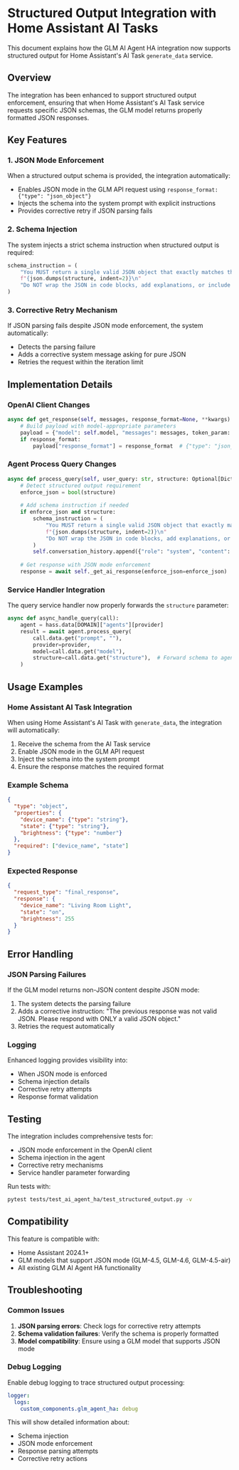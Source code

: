 # Structured Output Integration with Home Assistant AI Tasks

This document explains how the GLM AI Agent HA integration now supports structured output for Home Assistant's AI Task `generate_data` service.

## Overview

The integration has been enhanced to support structured output enforcement, ensuring that when Home Assistant's AI Task service requests specific JSON schemas, the GLM model returns properly formatted JSON responses.

## Key Features

### 1. JSON Mode Enforcement

When a structured output schema is provided, the integration automatically:
- Enables JSON mode in the GLM API request using `response_format: {"type": "json_object"}`
- Injects the schema into the system prompt with explicit instructions
- Provides corrective retry if JSON parsing fails

### 2. Schema Injection

The system injects a strict schema instruction when structured output is required:

```python
schema_instruction = (
    "You MUST return a single valid JSON object that exactly matches this schema:\n"
    f"{json.dumps(structure, indent=2)}\n"
    "Do NOT wrap the JSON in code blocks, add explanations, or include any text outside the JSON."
)
```

### 3. Corrective Retry Mechanism

If JSON parsing fails despite JSON mode enforcement, the system automatically:
- Detects the parsing failure
- Adds a corrective system message asking for pure JSON
- Retries the request within the iteration limit

## Implementation Details

### OpenAI Client Changes

```python
async def get_response(self, messages, response_format=None, **kwargs):
    # Build payload with model-appropriate parameters
    payload = {"model": self.model, "messages": messages, token_param: 2048}
    if response_format:
        payload["response_format"] = response_format  # {"type": "json_object"}
```

### Agent Process Query Changes

```python
async def process_query(self, user_query: str, structure: Optional[Dict[str, Any]] = None):
    # Detect structured output requirement
    enforce_json = bool(structure)
    
    # Add schema instruction if needed
    if enforce_json and structure:
        schema_instruction = (
            "You MUST return a single valid JSON object that exactly matches this schema:\n"
            f"{json.dumps(structure, indent=2)}\n"
            "Do NOT wrap the JSON in code blocks, add explanations, or include any text outside the JSON."
        )
        self.conversation_history.append({"role": "system", "content": schema_instruction})
    
    # Get response with JSON mode enforcement
    response = await self._get_ai_response(enforce_json=enforce_json)
```

### Service Handler Integration

The query service handler now properly forwards the `structure` parameter:

```python
async def async_handle_query(call):
    agent = hass.data[DOMAIN]["agents"][provider]
    result = await agent.process_query(
        call.data.get("prompt", ""),
        provider=provider,
        model=call.data.get("model"),
        structure=call.data.get("structure"),  # Forward schema to agent
    )
```

## Usage Examples

### Home Assistant AI Task Integration

When using Home Assistant's AI Task with `generate_data`, the integration will automatically:

1. Receive the schema from the AI Task service
2. Enable JSON mode in the GLM API request
3. Inject the schema into the system prompt
4. Ensure the response matches the required format

### Example Schema

```json
{
  "type": "object",
  "properties": {
    "device_name": {"type": "string"},
    "state": {"type": "string"},
    "brightness": {"type": "number"}
  },
  "required": ["device_name", "state"]
}
```

### Expected Response

```json
{
  "request_type": "final_response",
  "response": {
    "device_name": "Living Room Light",
    "state": "on",
    "brightness": 255
  }
}
```

## Error Handling

### JSON Parsing Failures

If the GLM model returns non-JSON content despite JSON mode:

1. The system detects the parsing failure
2. Adds a corrective instruction: "The previous response was not valid JSON. Please respond with ONLY a valid JSON object."
3. Retries the request automatically

### Logging

Enhanced logging provides visibility into:
- When JSON mode is enforced
- Schema injection details
- Corrective retry attempts
- Response format validation

## Testing

The integration includes comprehensive tests for:
- JSON mode enforcement in the OpenAI client
- Schema injection in the agent
- Corrective retry mechanisms
- Service handler parameter forwarding

Run tests with:
```bash
pytest tests/test_ai_agent_ha/test_structured_output.py -v
```

## Compatibility

This feature is compatible with:
- Home Assistant 2024.1+
- GLM models that support JSON mode (GLM-4.5, GLM-4.6, GLM-4.5-air)
- All existing GLM AI Agent HA functionality

## Troubleshooting

### Common Issues

1. **JSON parsing errors**: Check logs for corrective retry attempts
2. **Schema validation failures**: Verify the schema is properly formatted
3. **Model compatibility**: Ensure using a GLM model that supports JSON mode

### Debug Logging

Enable debug logging to trace structured output processing:

```yaml
logger:
  logs:
    custom_components.glm_agent_ha: debug
```

This will show detailed information about:
- Schema injection
- JSON mode enforcement
- Response parsing attempts
- Corrective retry actions